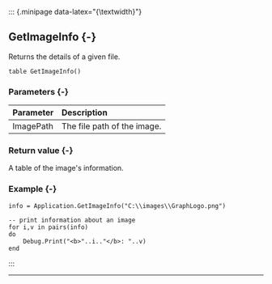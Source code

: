 ::: {.minipage data-latex="{\textwidth}"}
## GetImageInfo {-}

Returns the details of a given file.

```{sql}
table GetImageInfo()
```

### Parameters {-}

**Parameter** | **Description**
| :-- | :-- |
ImagePath | The file path of the image.

### Return value {-}

A table of the image's information.

### Example {-}

```{sql}
info = Application.GetImageInfo("C:\\images\\GraphLogo.png")

-- print information about an image
for i,v in pairs(info)
do
    Debug.Print("<b>"..i.."</b>: "..v)
end
```
:::

***